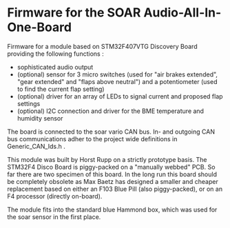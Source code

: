 # Firmware for the SOAR Audio-All-In-One-Board
Firmware for a module based on STM32F407VTG Discovery Board providing the following functions :
- sophisticated audio output
- (optional) sensor for 3 micro switches (used for "air brakes extended", "gear extended" and "flaps above neutral") 
  and a potentiometer (used to find the current flap setting)
- (optional) driver for an array of LEDs to signal current and proposed flap settings     
- (optional) I2C connection and driver for the BME temperature and humidity sensor

The board is connected to the soar vario CAN bus. 
In- and outgoing CAN bus communications adher to the project wide definitions in Generic_CAN_Ids.h .

This module was built by Horst Rupp on a strictly prototype basis. The STM32F4 Disco Board is piggy-packed on a "manually webbed" PCB. So far there are two specimen of this board.
In the long run this board should be completely obsolete as Max Baetz has designed a smaller and cheaper replacement based on either an F103 Blue Pill (also piggy-packed), or on an F4 processor (directly on-board).

The module fits into the standard blue Hammond box, which was used for the soar sensor in the first place.
